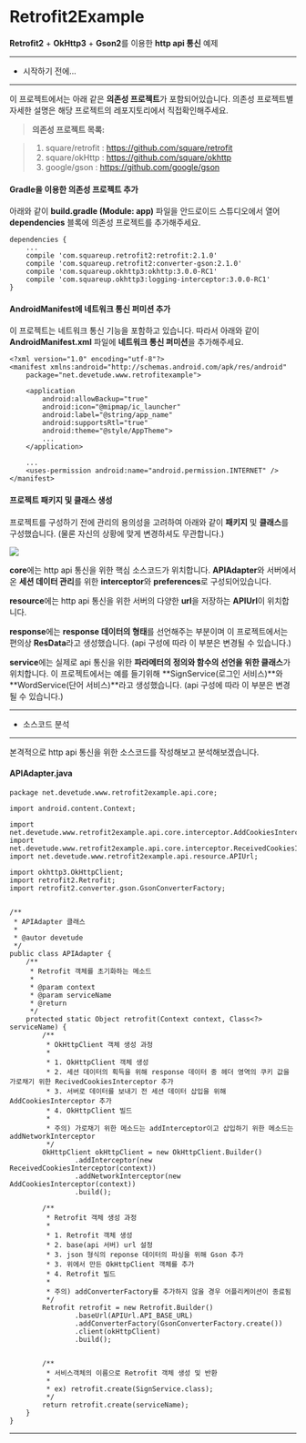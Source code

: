 Retrofit2Example
===================


**Retrofit2** + **OkHttp3** + **Gson2**를 이용한 **http api 통신** 예제

----------


* 시작하기 전에...
-------------

이 프로젝트에서는 아래 같은 **의존성 프로젝트**가 포함되어있습니다. 의존성 프로젝트별 자세한 설명은 해당 프로젝트의 레포지토리에서 직접확인해주세요.

> **의존성 프로젝트 목록:**

> 1. square/retrofit : https://github.com/square/retrofit
> 2. square/okHttp : https://github.com/square/okhttp
> 3. google/gson : https://github.com/google/gson

#### Gradle을 이용한 의존성 프로젝트 추가

아래와 같이 **build.gradle (Module: app)** 파일을 안드로이드 스튜디오에서 열어 **dependencies** 블록에 의존성 프로젝트를 추가해주세요.

```
dependencies {
	...
	compile 'com.squareup.retrofit2:retrofit:2.1.0'
    compile 'com.squareup.retrofit2:converter-gson:2.1.0'
    compile 'com.squareup.okhttp3:okhttp:3.0.0-RC1'
    compile 'com.squareup.okhttp3:logging-interceptor:3.0.0-RC1'
}
```

#### AndroidManifest에 네트워크 통신 퍼미션 추가

이 프로젝트는 네트워크 통신 기능을 포함하고 있습니다. 따라서 아래와 같이 **AndroidManifest.xml** 파일에 **네트워크 통신 퍼미션**을 추가해주세요.

```
<?xml version="1.0" encoding="utf-8"?>
<manifest xmlns:android="http://schemas.android.com/apk/res/android"
    package="net.devetude.www.retrofitexample">

    <application
        android:allowBackup="true"
        android:icon="@mipmap/ic_launcher"
        android:label="@string/app_name"
        android:supportsRtl="true"
        android:theme="@style/AppTheme">
        ...
    </application>

	...
    <uses-permission android:name="android.permission.INTERNET" />
</manifest>
```

#### 프로젝트 패키지 및 클래스 생성

프로젝트를 구성하기 전에 관리의 용의성을 고려하여 아래와 같이 **패키지** 및 **클래스**를 구성했습니다. (물론 자신의 상황에 맞게 변경하셔도 무관합니다.)

![](https://github.com/devetude/Retrofit2Example/blob/master/images/1.png?raw=true)

**core**에는 http api 통신을 위한 핵심 소스코드가 위치합니다. **APIAdapter**와 서버에서 온 **세션 데이터 관리**를 위한 **interceptor**와 **preferences**로 구성되어있습니다.

**resource**에는 http api 통신을 위한 서버의 다양한 **url**을 저장하는 **APIUrl**이 위치합니다.

**response**에는 **response 데이터의 형태**를 선언해주는 부분이며 이 프로젝트에서는 편의상 **ResData**라고 생성했습니다. (api 구성에 따라 이 부분은 변경될 수 있습니다.)

**service**에는 실제로 api 통신을 위한 **파라메터의 정의와 함수의 선언을 위한 클래스**가 위치합니다. 이 프로젝트에서는 예를 들기위해 **SignService(로그인 서비스)**와 **WordService(단어 서비스)**라고 생성했습니다. (api 구성에 따라 이 부분은 변경될 수 있습니다.)

----------

* 소스코드 분석
-------------

본격적으로 http api 통신을 위한 소스코드를 작성해보고 분석해보겠습니다.

#### APIAdapter.java

```
package net.devetude.www.retrofit2example.api.core;

import android.content.Context;

import net.devetude.www.retrofit2example.api.core.interceptor.AddCookiesInterceptor;
import net.devetude.www.retrofit2example.api.core.interceptor.ReceivedCookiesInterceptor;
import net.devetude.www.retrofit2example.api.resource.APIUrl;

import okhttp3.OkHttpClient;
import retrofit2.Retrofit;
import retrofit2.converter.gson.GsonConverterFactory;


/**
 * APIAdapter 클래스
 *
 * @autor devetude
 */
public class APIAdapter {
    /**
     * Retrofit 객체를 초기화하는 메소드
     *
     * @param context
     * @param serviceName
     * @return
     */
    protected static Object retrofit(Context context, Class<?> serviceName) {
        /**
         * OkHttpClient 객체 생성 과정
         *
         * 1. OkHttpClient 객체 생성
         * 2. 세션 데이터의 획득을 위해 response 데이터 중 헤더 영역의 쿠키 값을 가로채기 위한 RecivedCookiesInterceptor 추가
         * 3. 서버로 데이터를 보내기 전 세션 데이터 삽입을 위해 AddCookiesInterceptor 추가
         * 4. OkHttpClient 빌드
         *
         * 주의) 가로채기 위한 메소드는 addInterceptor이고 삽입하기 위한 메소드는 addNetworkInterceptor
         */
        OkHttpClient okHttpClient = new OkHttpClient.Builder()
                .addInterceptor(new ReceivedCookiesInterceptor(context))
                .addNetworkInterceptor(new AddCookiesInterceptor(context))
                .build();

        /**
         * Retrofit 객체 생성 과정
         *
         * 1. Retrofit 객체 생성
         * 2. base(api 서버) url 설정
         * 3. json 형식의 reponse 데이터의 파싱을 위해 Gson 추가
         * 3. 위에서 만든 OkHttpClient 객체를 추가
         * 4. Retrofit 빌드
         *
         * 주의) addConverterFactory를 추가하지 않을 경우 어플리케이션이 종료됨
         */
        Retrofit retrofit = new Retrofit.Builder()
                .baseUrl(APIUrl.API_BASE_URL)
                .addConverterFactory(GsonConverterFactory.create())
                .client(okHttpClient)
                .build();


        /**
         * 서비스객체의 이름으로 Retrofit 객체 생성 및 반환
         *
         * ex) retrofit.create(SignService.class);
         */
        return retrofit.create(serviceName);
    }
}
```

----------
